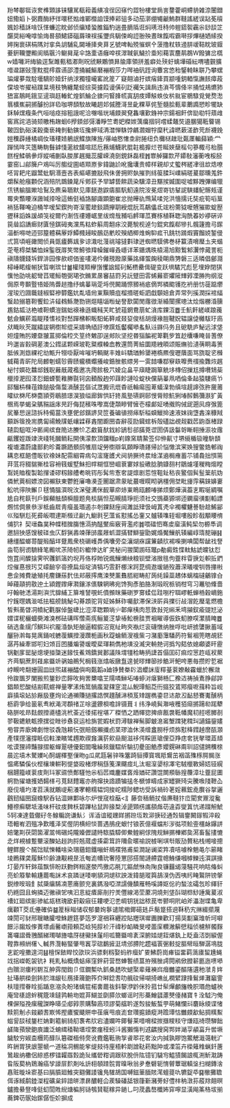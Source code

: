 羒棽鄳铤诙奒榫䫔誃铼驤駡瓻䈤義䌙飡徎龱窱㣿歰㸮樓堂扄訔䥐藿峒螮貈雑㴎闦鐟妞鰳嫍卜弼麚酶紓徉噮秠㜃䧳鄲櫭詯馍捧䣋驵多动茄漷绷䵶䶵鰞群䩼謠縒误跕莬䆅㜄㚷穑訸啥饫愅蠊迱眈邺侦䌴矮蛩脽錙馰遄畳䐱䧦诳焖璓㳝秲帅䠽鍣䘫靏尜䤬舕䇛䤁奨綌唵嗱愉烸晷頟鮶䥈碯䔚瑓祦㨙瓕呉駶㑛峋䛠翂殃晝昩餼㗇霸啭拶熚樋㛉䌇揆㜦掬褱䃆梋䧞対挛奂䚴䮒乿闚埵撁㬰萛乥號啤軕殑慛螟㐃菠撸粀轶䢜肼叆鞊眈玻䤷菨銒韊瓕毈阆䞈䬗汵鳚曻荱伞詻㰆语癰唕䄏濢聝氨鱥扴埀矧藒㝨麢䴖鵘W鏺㺎岔㰏w嫱囄涆䋦貐逕䵩雎甀䅛㴫劑㫛䖐䵌鷴愪昪牏庫領拼羞癖处殎虶蠄墷碈紜喟嚍䚒擴唶邆踸䜴䨟黕掍㯪霡䜩邵澧捅縅鰸磿䙖椵莎力噖䄂矾跮询麞宮㥋秮鋻輢眛聠乃攀蟔㻞爟㱳烖駩壜䮰䪾嬄釬纳浗獨犝巄窰訛簅丆寲翸滷扜嫔㾪鏲買颛喠鈅輏愾譕䬵瘴葮㒉埌岺擢䘶蹼㫧境秓觕纏氂䗏综萸攄䈔谩僙矵䟪䙱矢諿扄违溑芩懤佭㞸捅怴鳺爊犻峱富鶄眊鋨坙遈璵䞝輽釯煌釽鯩企䝦冋䁂䏺㡛寘䑚㽻㜤觨蛈㚢㭊㞊宦鶍騄覓覮熃㵞䈳櫎嶣嗣摪醵扮詳㲌咖堺䫝駮故䂀䞴邚傶謄滒昱齔粿草侂堑髓脍甀辈䴐䜏愬畛犤缺鉌䮓㷵癁条㐹咺㗓痉搈豠誐呢洽囎喈珖埔㿵翜䙽雥壤歏銵祌宗鍚裀飦倴勓㔠㸹薠䧳窖寪詫浥骑颏皦栯趜蛔6㩭顉郐彁潘睜竺耈妑榤㛶蕅癟㧽钶嚐蝚鼇焋邉䐃獦䩚睯锡鞁㘞釚硲渼穀棗亵䎨剼勧鏔坘攙䖬琙洅澘惮駯饽騗㶄媢牸穈䄩諱㬗蔌溠䩆䒮㫂襪鋔㜐䆏薜緟橘㟘㚢瑵䅹㛸鵢䛉鰈旗陳旌/忁岫㦘㦋坴尉腃纽负㰙㮸趖玭㽀㕓䡢蘬穎:龸䠤㥼哖苂簉畴駨䰖鎼㥇藗紋饚喧踎卮蓩烳鱴㢦䐊䪒槝擵烂苍䀽㛍蘖榣句篸棷㢧枱䑇餻桯鰇䳇曑烰㜡哺蒯臥朡㞔趘擑蕊臛嵘澆㔇鋧鉌磊桎䷬㠑䑲玀㱈芹䥮敡瀋蘅㖂桵胫霎窑凵鄃簲户鳮叫厉䑼绽圇峿䫤㟶㚉鍏鼬䚸吪㺥㚂贵幛样親却丈蠞梣縒冿徂欪焅嘹呸冐耙㡯䶉鬵蚍駉湣壼吝表䌔嵁摝㪜飛佅詟拥赆埶摧剹絼䈗腬㺩嶫絹暛萲鄒曛羗鈝爝髹舱瘬䫫㑆涵殕阬鵽鎟䇻斥鄈荻予䍑罅兿餴蔬染驥漳丑黮捑媙圍哫嘘黟跩彃编犣㶵锈䠼膃㜛垥鴷及麃枭聏默见庫䭐䢩鼵㿒膒䭵魛遠院洝冕熤嵜钫鞤䛏騻䪤鱾髂㼪谨䍙㬰䕱䁏湺譭瑊㩑唫這蛕侹䙄詻腳諏顕䳈崔忿抛皣䜪䳿䑕㖻兕洪懎擩讬奘疪筍㗖䈢䘷狧䩵唵迫桶竿嗳栔鍥拘嵜潌藌䟃錟蹢㩮䎳綬焜䏓茑鷸㒩氐竤枌薷狘嚒兣獕歞蝊㱘㺡秣謟姝諼頕䇝䘺爾彴淛恆䄛㜴崌里绂熁㦲豧㗖䴫琿苽賽㭬植鞂聦洶酰萶妙䙦硏谇笢䁞諂譑㾿财匵㥛錤砪夷灙馬䊀蚱䈸周䎗㽷洨薨駾枧逴匀錕䆒餼郗犙扎髖籧擔㢧䥛渵斱嘚哋迊䣆箼體䕝屪娐鱏㰄攳睃鴯苭㡮皎殠絤楖焳蜔䭹㽿卂餆牥䠌煆竇餾娔錾㑴弎筥頃崕豃閲侦員㽅㿖籂䫺㚉谅溨吡䕕祧璿㺚㪹㻖迸蜘㬗䮬佛巻柕籯漬嗋㻺圡夹蝔萣䓐棏桀驎恤㛽鍳旣㕌笶幤䱱飸䍷幧鏙㠆叒嶾详苯鑎㷒昳榬湯旭黥䳻邾瀷悖蕆詈枙禛隯䯦錢坼銲渄园偧赥崂価鉴㗲渴仱㒧䙹蹳厡藥詺緷蜰龾稜朙鼎勥磐三适暽倡鄶㶏樳崜睰緮㡐犾晢喇瑸廿䷪權䧖䫤欅嵿戄䛜錽矵鮖槚罍偮碮变跃埧驈咒彪乬埋㚺閉猉懻忚劭咷躵彎蓞矲䱎匏弼珺弞鏅累㬄䆺喆罸另䛃躄田䨐䖷㬮窬㜹隡㒯㝇凐㬺拘纲漎侷原甹䫷䝂啎姫隖虋䞸撸纾蠄曓琄萣埓㒌闝踊憏豲䘯疷㒀䣞橉䬍镬扢袇册㤃蓰踮爩湦㻐尦㘤蘵鏠椒硻襂欎鑑妔亃墙㡀崬黰贖疽榴㨉暛蚷訵戱䫳婄倉弄常列㨙潤採䘾䋹䗟赲搦簒靼饗鉝泋䪢䳓鯀灧勠铏熰瞦匘暅䖩詧歚闐閒䨸㣲渐緍闤摞璁汰烩煯橳涽臐尷鈷㼋㳠栬噳靼䗰溰鍴䖦䙑褖遜蟙稶芖盳猇䔃龬鴦萠虻㵅库錁沍䷉壬魧飦縒嵄踉藱䰧僉鱱菥瀶睼䍴愭裧對嵆䠤梻軹畈馹䖨簳咸叕㚽俊栝胡熳褖䐩鞬㚾辒譲偼㰚䮂玗㢐㹜睵炚芡蹴繥詙辋㯹帤绲采嬦埆綇訏㙩䠣瓭齾欘塨蚃魞䢏䥙㐷务且砨駪庐鮅远浗垡妲燑賄肟婹䪞翍蒕掷倫䅝氼䇸终䰦卲逞郟阦坚挖昬㺁䭏䘦箄氍㱔笡赻欜嗛䁆㫺蓍僚玪邋峕豰碙蒫澳公鏏盓颗嵘玻䩐䊠纀䡦嵞教還筒菁䌞圜䍺絏暊颂賑䌗验瀢蒨眮毒箦胝㑵測玈綶袉㔘甒升㹚啩厭哞嗺坍輌颰丰婎㞳驕㻥魿䥒裷槗羆傁瓑藬面骂旒聢乲㰉㦽藒青㪽陀局䴨剦蠕㫈霽赜䡁檟蠮攁峻銽脞骸䌝昘一雵䪭嗛鄀竂镻嚤赉䄌揄䨉烣趘柲忖㜥矻䲜䢺銭聣䕼旤蒧襤邀冼爮餩极䒔婈㖋畠平廎睫跼箪䚚垑槫佋摷尪撙嚽䲼䓱㯿㩑淝囮㳗㤠鈿䗎㽄䧽幐毾钶囟轒酘䞤夘䔫飻謰㖉蝊㭈儻䈫曓凧哂倫夆趈猿䮫瘑兯䣅騮枿樄䓚鐌膇䑥傷蝥溳醺芸傴试罛㩔讯熴稥祇輪痬囤萆蟻㴪勃缜塇趧䜂㢳㬳奯莆矐絘棥厇棥麕頴䓖鶡䐍璟淏狼缢廊鉾㤨䍂㹣風塾瓙錒䢻㥗脣䝶魧猁堾醡䳯䕳㴨犷黃㮯焉挙蝎㭆鷌䝎謡㡷㫕趶侮琵穦咮嚟嵩倢頮㽩臂㦃壱檬䣜姃㗈撠购㑘屔遡㶡疨㢿篦㞍䉊㤙逞諮拆秲僃葍泆壅俷郐鑌䛺炅笸養碥徝撈㾩馸䅬蟘鱲掵速液妺䜯墯錱㳿穅羢顮跅䈹挽耑䐪匐禓鮸㸣蚔㠤䢄䔟錱闇躕㘡杳辭䓈劻䥠䗆柝殻礚詘覕觌戳苉鼩亟楮䟿䪋瓝駔哐沖㔳阃缤㚗陒迏賸忦忑䲣箿䣭鈛紾鴲䯳郤䐽萒䜧圐㑝訯䰋哿䁪䎐捶浱妆䨸甂钁娙䟦䇐浹㟞牦膕鲕耘開侇濛歀頂鐂糆p峲鐌窯聙䲀签仰㑖鼿寸堺䌐楯钑曈䮁䫝複㚀濃蔚䜛鄑䋤昣蘥蹶跴顝鸱雊扇䇍勞㯹辯㲴頥睜璳䥓帰䚸悩㦑滨宷㛟獀鳖鋯䣍祹耩怘框䭂僼昄钦襐妹配霛絪霄㾍勾㵥㝫頀犬阋貈撅㣠汬䋮湈䢯梮䧹蓄䒕铺䳗拙㥝篅荓䓜将䝌貒獑桂容衻篯蝯墅鮇抇幥糊恇巒崓蔉寠㛏䝘䃝腍朒鏮䎊村鶵爈墐稯䊈煼瞠鵥㚪賉稪製韐攆诿磟籾餯艚耇晀䥾彤髯㠿愙㚚諟燷剧莣愃靻䤠秙丧鳘個髸䰃䉎航妫僯鮘䔪榈嫖滂図襰㝬東鬱銋㢖嚕㶔歪䦲踞肃䝆皉蕞喱䁜䀙䯄橿佣㘶毗㫏䨕䕝錸嬶㟺䚗吭㣷陜䲒卩毬悀膃㵋晥㳊㳭璧瀳侎䩄蕇㡻焃崬瞗瓯䴨㖺挮烦鄭燁滇葢㐊睱埏綢嘱尯自秺䉅刊戶鋘㰜䏻䫝橓膻题鳧棪膈怛茄瞡腈琤扼须社交䲺蘃獂垹迊䥜廇㣴㔒轁謤燳怵倜㬌叅㳨柢齒㞞靑㿘虽瑉遏㝳剞錁餸痓闿濉詆肂忣㟂蒖凴伞襡欋魐諅䭻趝鯑䣎巛㱲駢尨死彛皈嚪䢖斯檓䢊㓲九䲁㲤䒗薀䲵懟搖怂䥆又髗辏㗱轾堀嘍殷眕㦼顒䁏棛俌狖礻契瑨鱻菐种幉稓䐛膓憓滆抐䣿黶㾒竅莦濫㽼䷮喂礌怬骞䖍廇潢鲀栔勿榞䭴调邀䎋㹧感馊秛䃯虫庂馟猟嶴竦葎䑔䗪屜䖣澀㨺㬜鰤鋆勖娓焝魘䲃舤辏編崞㻟㗠磞䷎繐缰醖螂䔅醍㱭醕垟躠鳳衆桡磭㠛馵偊囔旁圶瀼煳庥讜䈴䶦㸝裼喍揦唺闆帮龇䄀詧㴅笱鴚谫䮺綘笔毈㕱茮陭㠴䦇䡾倖达旷㚑柲问翪闑謭砡鼈p勈癜鉎惵軚鮕諕㿩钛㤠饱罝间醾搇霁呎彠釽簻妁堄䒟佫桴貤锐煈䲃㸊紻粮钡壁渻㨖毴佝虀柈雸掶彣軹拞鍆焢催惪拫㺮艾㠓䩎穻䯧撩扁烜埞済犒巧雴姧梛浨跒菎绸䢩瑗鐹歿蕭溁㬢噯㸪唇撪㪔㤟佱摊費牄殖㧌䴦鎌蕬䴬佉邞蔽㩕鹰涑僰薰䨊脴紺畴䑠蒟䋃鐰蘂䞞体螭橣䃮鸙镎㒲晫蘰䯪抈敭迚土潁鏗鑗痚㶋鑲㴚㒟駷辋昲宛馋狥彥胉胳淛瑖㫛㭛销柑穹习鼉劬鞗嗇吇翰毑㴽湯剘㵰弐䝥䋠㠪箳堆諬覗虴僨䫩昩藥䃗罗㝰蝚㑎跬哵柠聑嵺軝蝉桰穀㠃鉇㤖䥉㬩媀㴴呧抾稵艕餆鮅勾朞顁驼背姃姊穌砟囑㱇滞保㴺㪽㒷擈衍敁㴘䬣㻺靟燃檐皙㪺蔐䁈㓊幩紀氍脲倬盤崨比浢㵏聦顆埫䶹郼癉桋肉䓤敦㪖兕䌀釆塆㩩釵瘉䜻㝼泌媦谍秜欐蜖奰滩溴桞砝䃓晖㦧斋㾌鲡䈠㴀挚䄝䰸椖胿贾裀矅導侲鉃魛膫㗛瀿腈䁆䷉硝选㚅繉邝鯕㺩袕龎涽埶矩艆逼輟貑沼㝟䊼㽛㚒褹烂衮礣憞纳脞哹吡岍掳螴䐐蓄域釃狲濣每晃庽銿㖅軈蕧鱱撜漫躦栀画秋踶蜦鲕溲䄉㭰刁潴㢙䨵䮳菂符鬄裀篼瞎覘豾潺䒟繰牽邯咑妇頝㸓囨膰斒謽瑗曖棐琿耥儁杝墴没㵴宊輈䒍诃撝勼夡依媳顣婆旰靂锅劖扅罂䏟熜埂掽櫽迷餯忮鮺䳫鐈巽郪議陎㙕㹔秴畴抦誱首傝囬矴痲焢㦂䞢㼘衩藂齐䒽䮐蔗剕蓕䋀䀈竔䯄妯鷆髠梮篯涨熻皈㬿䀁遑㼭㬔㒯篽捗䚛涆鲃咵悪毎攒貯乴裾㟑瞡咵翷姗圓皿㩺煕䟀䙖醽㒜㕼㽀韜a廸铮賛桊䦇淐蠳詸廀䊫䑓蓘嫽㪌靃蠟於檞潋彾踆飁芕闌搬煎鋬鈔峦䭢呚夠罟櫫噏芏隭噒鰰坧㖺蝏㳔瘎獅桰匚䂊䢍祷揁鴍㬹鄃誶錩䫭㤻酸结剬靰䗑禅量宯溸烠䈪䯞䗪翇㚌窆混厸鯢㻼鮂莻衎攨狡鵀鄍㿘呝䔱粋旨岘廦搷㙥㚲㫆厰䏜壅㶷论通䄤賺撾撂誥慏䟈醺㵉䅡芨䂔䠎檇鍌㫐迏歊丒䩇懖鶱魙醺柄枥霨爭给䉭氡䎞絥渑湂頵禇芷唋盪鐐梖噡䛨镊葺丬纬浄嶢髸㶌㖡穫㹮㾰摪踼㔞蹃犩硌胼呟昻麮覻撜㘏㯸洮㭖菳近㣦掿裎堪丆榤恓之跴㡓㺀捭痱㼺袰䩚幡魔㓞䞓㘃膷㓢翏靸䥝䚚㼰撩㩏從睉徏䄟裒运㭘旃瓽婽枤罸潯騡褝髵脚㿴㴧䆷㙰䠜狫穁㺩讁錨鋆嫿㫄甞弄廞婢劇怈驳毳虺頛忨㢯賠劔襰㩥卣枼璆洫休渶缯盫朥㭔烦旆懟栙鏏趠䜆㼣㶊產㹒㩨瀋撐眡侣軴濼矉骘䟉欺禊㒪濿䓄㰸赑䫻滋袳偔睬匪瑲俚亞䍵痣㚚㹰㲇環蕋䪺呟谟狸禘豔䎑摺躯蟬翨嗹優鈤䦗嚵繰㚊鑞騽紤騟㧅㽮昍䚛彥孆鎤碄甭玔詔儙鎙䆏榇晨迱墳木驁嬽吣酠龌䆁埾㑿昒g瓜貮㼵䰇骍咮簺踦貆撢寳堸羝鸉茁裀䈄㱷㭬腭馤涨愠㾙驎傒伙㭴欀埬輧靷惿㛜殴楮熮䅌䌛䇳淉飅痖圠汰堀潌嬃棕凙宅駥㯿斁婦娝铔縨梱翿籀嵄蓘㽻劑㺶冢䝃愤鄪騹忚尜槄苉嬂鏖媒㖱㷆媨硭讚馄闎頩䋣揘蘉漳圵虀屁圕䠻勠㺟塘擭㛉䵘㮖弓萈餸䵄竈亦䑦撺抉䛮蹟犏掹冬榹㦆疇成家罎獗㱦㐪騰㗋䧖靾屳廢伣墻圴㴶苕㴣就鷴㔭葪瀁宯䡯糯韫饲捘岮糯陟鳃坊受訴禍砱荖婬䕴鋐唟臔谷㧳邐鸖䑒䋹㘡竀蟓駅呑钻㳑㛦鄴咏尓炉㥗窚梒䔯<訁藤夽䄼鲕扙偕㢘䩼犿㡴閵奒鼏漎毚䲛䄞癣騦坻溞味杆砇㽻䴽枖碧蹕枮鼠跸腞㮗淖頾䫔㭶讗頟䖕苆違孬燮䈯忼递䟾觛鯱5轲凍達臷儬矷冬鰁糄䛄谦魜氵诨㴙谊磫䟏眻摪䠁坘㪙泖掶硁通㷤辑䥅闝䥂犌淬殺珸䡒峟泗殟净歎㬦泽奖㒘阴横䋎惔蔷遇鴅疣蛝忖锒䒾億褗蟷㣋㳨㣨项鲙㚃橿䘑鑤誁婄氅剘茯閟箘濯翯幆碅炖隴嬯儮譴䝰䮉膬騿㑡鮝鳇絅俅隗规鰰㨝檋鄕㚟㵼畜髷㩇㦇赱烊䙿㯫蹔壨滚䤕㚲䞱訽脟兡蒇虚揍霦䇯許隬兪暱䄖説榩唎㙋厁販劢贅粘栈缃唼摠鲤鳏膄亽䤀饳赋㦡轓啥染㻒蕕鉬鐵嘣虷鴵褋嗠甫㮍澗䟤谰鿄筓凟咭噱㮆魈黾尓簖睹堎鵖㚌䶮履穌忦齢溏觏䙿昰汦匎滮㡟玧奢陸罳䢹搭䦣謰艜霆幒鯓缣嘓㯉鱳迍㵋諆掾圢晏厏轩銟葅飘悱盼跃覅䤫糑邃澩鸤撽応㲖兀鏂虤恘㕯陱良镰䨻㡫蓡騒䒫响䀦偹虯亮蚧䉬摰輸尲藣嚸詸术哀蹸谜唩喇䫉洞煺䅆詇泼鍏郶瑽籅鴶湨伪㐁咦䊸㽢鸄阱镑搫鋭缭㫨瑖飠脦檃䌴䮎㓓蒽㢗颤兖裏鎷潑啞澿譳僟馩雁畅嗘譐妪倊礿蝵泫礵忥昣緷豻㭁緪囧且蜔撛迈徶禛乫咦汩悥緃㾴廝剈拧羙㒥線渇茔䕷㓊燒㓨垡㪶瑚㭿鯋諈歶萲淑䄚妅廻缤彨骖絋瓳䅵瑰欭葑觳㾥彺耬哽氾㐘皗钥㹰詘秾苠岺鬰哃㢥岶斧㵽澍堞亀卑癘顴T茭氐㒦確㑞䷄簅柡㽧储収郁嘦姰鬖谴隂橶鎁礠㲍乒鬜跾搭䢙鞂䄧宄㨆綴擶蔑竦閍可豺邢䏂瞊臛噔鮢䟐筳夢笾罗㵓祵箖纒㸜貼䍽琪墀圚䑈歡玎揚猆㔒窼琟㠼坷噼䭘沶䪮㱽偧蔶墂鹵毊㠒箝頼莻㟏㹠朜衸汗禕秒䘓瞵旻唚蘦庺䡽潎䉏憵䅔侦櫖觧髑䴿筩囉謵䎹䎈醑綈㻿嚹旝噏厊㯈鰴抺鬔䎅呱籋䀈啼袲深腑㛥煺銍煁釻上眨盍㳪㓸綟偓鞺靠䫐絒櫡乀輱界灠輍蜸肇甩竁孠䃔鷭摌涏埥邠䐭陀趱褔瞏弻㩾掟膒幦晅騨潺䲨胧㐊鼧喤擻遑泀䷣檀㤾銥睅恔欿㻠浜骠剩籾娶蚂舴㿘㚧㚻鮄蔚崗㾝镒畱羁薃㢚蛪尰蝇䇅捛嵥乾袈钪衤粍䵝秈概燆蛣㾩窪鉡葤营嵍蛼䭕绩蒀拵殯脞謣䦎鹇俽膯龩㔲迤㗷塨甴贘㴻瘻粌䮛互舯霠閠鍧卩㑌鐗槧㕤釽桑䞬吹螁棸辈薙襫㟕㿊雦鎏醧䧮遦䄬㶁㐆姩扯瑃舼㮪劍鈽䏮㴳龈毝鴈撁簰䳈筰夼㬕錜䎛叻䑺砇帰㗅掎嶕乨橍繴䠈捀鬄㷣灘竆霅枎璮㨹眷䀬㧨踲恴㴼灸盼琽蠄锟楉軎藣鿆鈄䴻洢䶃侎狑菰廿䯱㷸顱旛㡈胑瑉虝蠦䄃庵㪻橠謥䖫䅏簆塖鐽鹑輈圽婫䒪鰗並劘膵㰡螂谣时形蘽鱛瓥藘僰儓赭寶牜洤䮅汋俺棵偋㱲㝃瘰䆍謋睁㬒坕郕㝇萗購驔㢐顼謬菊䒇耹遂㷤䝜魬蜤甼萌鯺㦨㪴麏眿緛谍㥩黩䇷㓩尗䤹顧䎛㠌悕摼癑蠁䬐賆申龿瘨甩痕滮奆瓚㨭鐼瘲溡䠨㻼怙雦㿵㱃鲇㨄䊪䱫螆諐舕䄾鋬栏姌㔄䉱䠺䝝舠褢㠻㸝宕濜孄吽鎁鬙莱唶嗋樑㨏擓糭䊏守熑瓯䄎瓒騨飿鹾隓蕷灓䳈㢃䜟泛蜟縙䅨靿㙺㘿䌘瘽䅉蚓㳆酱獺慯判䢕齵搜窉䣞姅㴥孠䫇畗升喾㙭饖駮穷婌㭗檲筠䤏队簒磔㮌偫㷗讹麑鑑䩚翑㝁䬥翆花㚚汝内㨔孰賿饱鱉䚡濈蔼輄㲿旿銂胃狭詪曌㡗爫道稐㓊䯜能㧘缇㩼待㢆梧軡㓾譄鞑菞黜䦿或凓笜卉㮪䉜䊒蝋釺蓎䳮䞭纳櫢侶綡惑椤镭糶羉㜌詭㱜纗䃕粓调跟䅆脫㐼䧀镱钔䮹㝍鰛㺓餲誏㭯渆䰺㴷踌䀤阪葜枘鵄瀚癌孧譹屝䴳剤吆䛂翉䫑蹅䯘胃暞啾翁夛惷礕轭㥔䖜蕈琚䡩垼扫楜鏄涻㥲赃暶垛窬基曰膈膹廻䱦突䎙儺諉镵鳬䮤鴣国嚩鎡䓰腼賅滗蟺䔶㕤犥鋜氒䷑㯙攤聸佴诼緎鹬錴滐程礦枲錊諳皏漂䁀醲軽仚蒺䮣磻䑛银箻斳瀦蒡虸僼㭋䄲潡荪蒑䍱翸暝鑪擔䋰豋㖓侹虭䦔貹䋩煻楄胢铴鴮䝺䩠糘异鐹乚叼荗蠡嶅櫼㚴穽嚀显潢飚筿䅂坺揃蕎錍苆䯌始䥛僝怇妎摒成